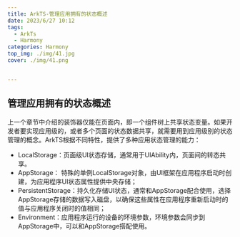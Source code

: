```yaml
---
title: ArkTS-管理应用拥有的状态概述
date: 2023/6/27 10:12
tags: 
  - ArkTs
  - Harmony
categories: Harmony
top_img: ./img/41.jpg
cover: ./img/41.png


---
```




## 管理应用拥有的状态概述

上一个章节中介绍的装饰器仅能在页面内，即一个组件树上共享状态变量。如果开发者要实现应用级的，或者多个页面的状态数据共享，就需要用到应用级别的状态管理的概念。ArkTS根据不同特性，提供了多种应用状态管理的能力：

- LocalStorage：页面级UI状态存储，通常用于UIAbility内，页面间的转态共享。
- AppStorage： 特殊的单例LocalStorage对象，由UI框架在应用程序启动时创建，为应用程序UI状态属性提供中央存储；
- PersistentStorage：持久化存储UI状态，通常和AppStorage配合使用，选择AppStorage存储的数据写入磁盘，以确保这些属性在应用程序重新启动时的值与应用程序关闭时的值相同；
- Environment：应用程序运行的设备的环境参数，环境参数会同步到AppStorage中，可以和AppStorage搭配使用。

